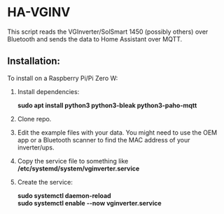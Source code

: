 # HA-VGINV

This script reads the VGInverter/SolSmart 1450 (possibly others) over Bluetooth 
and sends the data to Home Assistant over MQTT. 

## Installation:

To install on a Raspberry Pi/Pi Zero W:

1. Install dependencies: 
   
    **sudo apt install python3 python3-bleak python3-paho-mqtt**

2. Clone repo. 

3. Edit the example files with your data. You might need to use the OEM app or a Bluetooth scanner to find the MAC address of your inverter/ups. 

5. Copy the service file to something like **/etc/systemd/system/vginverter.service**
   
6. Create the service:

   **sudo systemctl daemon-reload**    
   **sudo systemctl enable --now vginverter.service**

